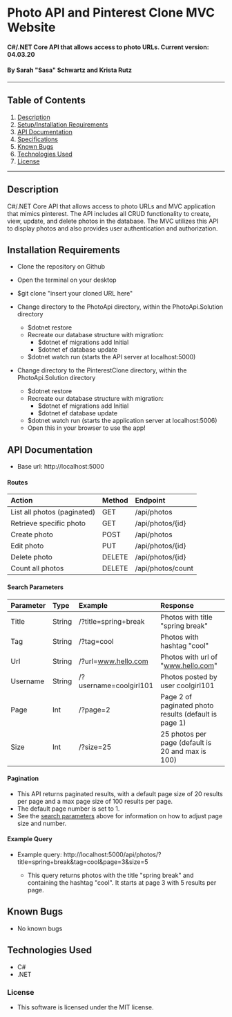# Photo API and Pinterest Clone MVC Website

#### C#/.NET Core API that allows access to photo URLs. Current version: 04.03.20

#### By Sarah "Sasa" Schwartz and Krista Rutz

---

## Table of Contents

1. [Description](#description)
2. [Setup/Installation Requirements](#installation-requirements)
3. [API Documentation](#api-documentation)
4. [Specifications](#user-stories)
5. [Known Bugs](#known-bugs)
6. [Technologies Used](#technologies-used)
7. [License](#license)

---

## Description

C#/.NET Core API that allows access to photo URLs and MVC application that mimics pinterest. The API includes all CRUD functionality to create, view, update, and delete photos in the database. The MVC utilizes this API to display photos and also provides user authentication and authorization.

## Installation Requirements

- Clone the repository on Github
- Open the terminal on your desktop
- \$git clone "insert your cloned URL here"

- Change directory to the PhotoApi directory, within the PhotoApi.Solution directory

  - \$dotnet restore
  - Recreate our database structure with migration:
    - \$dotnet ef migrations add Initial
    - \$dotnet ef database update
  - \$dotnet watch run (starts the API server at localhost:5000)

- Change directory to the PinterestClone directory, within the PhotoApi.Solution directory
  - \$dotnet restore
  - Recreate our database structure with migration:
    - \$dotnet ef migrations add Initial
    - \$dotnet ef database update
  - \$dotnet watch run (starts the application server at localhost:5006)
  - Open this in your browser to use the app!

## API Documentation

- Base url: http://localhost:5000

#### Routes

| Action                      | Method | Endpoint          |
| :-------------------------- | :----- | :---------------- |
| List all photos (paginated) | GET    | /api/photos       |
| Retrieve specific photo     | GET    | /api/photos/{id}  |
| Create photo                | POST   | /api/photos       |
| Edit photo                  | PUT    | /api/photos/{id}  |
| Delete photo                | DELETE | /api/photos/{id}  |
| Count all photos            | DELETE | /api/photos/count |

#### Search Parameters

| Parameter | Type   | Example                | Response                                              |
| :-------- | :----- | :--------------------- | :---------------------------------------------------- |
| Title     | String | /?title=spring+break   | Photos with title "spring break"                      |
| Tag       | String | /?tag=cool             | Photos with hashtag "cool"                            |
| Url       | String | /?url=www.hello.com    | Photos with url of "www.hello.com"                    |
| Username  | String | /?username=coolgirl101 | Photos posted by user coolgirl101                     |
| Page      | Int    | /?page=2               | Page 2 of paginated photo results (default is page 1) |
| Size      | Int    | /?size=25              | 25 photos per page (default is 20 and max is 100)     |

#### Pagination

- This API returns paginated results, with a default page size of 20 results per page and a max page size of 100 results per page.
- The default page number is set to 1.
- See the [search parameters](#search-parameters) above for information on how to adjust page size and number.

#### Example Query

- Example query: http://localhost:5000/api/photos/?title=spring+break&tag=cool&page=3&size=5

  - This query returns photos with the title "spring break" and containing the hashtag "cool". It starts at page 3 with 5 results per page.

## Known Bugs

- No known bugs

## Technologies Used

- C#
- .NET

### License

- This software is licensed under the MIT license.

